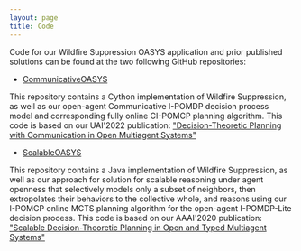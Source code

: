 ```yaml
---
layout: page
title: Code
---
```


<link type="text/css" rel="stylesheet" href="assets/css/style.css" />

Code for our Wildfire Suppression OASYS application and prior published solutions can be found at the two following GitHub repositories:

* [CommunicativeOASYS](https://github.com/OberlinAI/CommunicativeOASYS)

This repository contains a Cython implementation of Wildfire Suppression, as well as our open-agent Communicative I-POMDP decision process model and corresponding fully online CI-POMCP planning algorithm.  This code is based on our UAI'2022 publication: ["Decision-Theoretic Planning with Communication in Open Multiagent Systems"](https://proceedings.mlr.press/v180/kakarlapudi22a/kakarlapudi22a.pdf)

* [ScalableOASYS](https://github.com/OberlinAI/ScalableOASYS) 

This repository contains a Java implementation of Wildfire Suppression, as well as our approach for solution for scalable reasoning under agent openness that selectively models only a subset of neighbors, then extropolates their behaviors to the collective whole, and reasons using our I-POMCP online MCTS planning algorithm for the open-agent I-POMDP-Lite decision process.  This code is based on our AAAI'2020 publication: ["Scalable Decision-Theoretic Planning in Open and Typed Multiagent Systems"](https://aaai.org/ojs/index.php/AAAI/article/view/6200)
